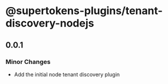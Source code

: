 # @supertokens-plugins/tenant-discovery-nodejs

## 0.0.1

### Minor Changes

- Add the initial node tenant discovery plugin
